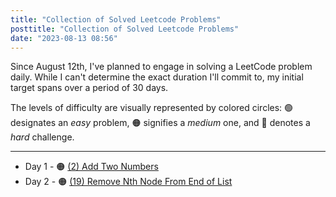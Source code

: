 ```yaml
---
title: "Collection of Solved Leetcode Problems"
posttitle: "Collection of Solved Leetcode Problems"
date: "2023-08-13 08:56"
---
```


Since August 12th, I've planned to engage in solving a LeetCode problem daily. 
While I can't determine the exact duration I'll commit to, my initial target spans over a period of 30 days.

The levels of difficulty are visually represented by colored circles: 🟢 designates an _easy_ problem, 🟠 signifies a _medium_ one, and 🔴 denotes a _hard_ challenge.

---

- Day 1 - 🟠 [(2) Add Two Numbers](/leetcode/2-add-two-numbers)
- Day 2 - 🟠 [(19) Remove Nth Node From End of List  ](/leetcode/19-remove-nth-node-from-end-of-list)